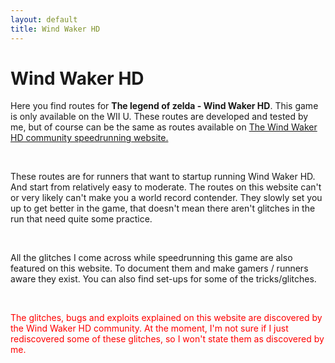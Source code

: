 ```yaml
---
layout: default
title: Wind Waker HD
---
```

<p><h1>Wind Waker HD</h1></p>
<p>Here you find routes for <b>The legend of zelda - Wind Waker HD</b>. This game is only available on the 
WII U. These routes are developed and tested by me, but of course can be the same as routes 
available on <a href="https://www.zeldaspeedruns.com/twwhd/">The Wind Waker HD community speedrunning website.</a></p>
<br />
<p>These routes are for runners that want to startup running Wind Waker HD. And start from relatively easy to moderate.
The routes on this website can't or very likely can't make you a world record contender.
They slowly set you up to get better in the game, that doesn't mean there aren't glitches in the run that need quite some practice.</p>
<br />
<p>All the glitches I come across while speedrunning this game are also featured on this website.
To document them and make gamers / runners aware they exist. You can also find set-ups for some of the tricks/glitches.</p>
<br />
<p><span style="color:red">The glitches, bugs and exploits explained on this website are discovered by 
the Wind Waker HD community. At the moment, I'm 
not sure if I just rediscovered some of these glitches, so I won't state them as discovered by me.
</span></p>
<p>&nbsp;</p>
<p>&nbsp;</p>